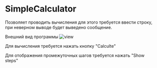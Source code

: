 # SimpleCalculator

Позволяет проводить вычисления для этого требуется ввести строку, при неверном выводе будет выведено сообщение.

Внешний вид программы
![view](https://git-scm.com/images/progit2.png)

Для вычисления требуется нажать кнопку "Calculte"

Для отображения промежуточных шагов требуется нажать "Show steps"

